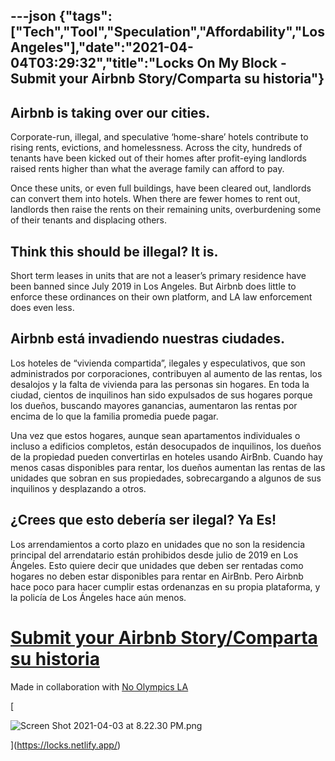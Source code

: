---json
{"tags":["Tech","Tool","Speculation","Affordability","Los Angeles"],"date":"2021-04-04T03:29:32","title":"Locks On My Block - Submit your Airbnb Story/Comparta su historia"}
---

Airbnb is taking over our cities.
---------------------------------

Corporate-run, illegal, and speculative ‘home-share’ hotels contribute to rising rents, evictions, and homelessness. Across the city, hundreds of tenants have been kicked out of their homes after profit-eying landlords raised rents higher than what the average family can afford to pay.

Once these units, or even full buildings, have been cleared out, landlords can convert them into hotels. When there are fewer homes to rent out, landlords then raise the rents on their remaining units, overburdening some of their tenants and displacing others.

Think this should be illegal? It is.
------------------------------------

Short term leases in units that are not a leaser’s primary residence have been banned since July 2019 in Los Angeles. But Airbnb does little to enforce these ordinances on their own platform, and LA law enforcement does even less.

Airbnb está invadiendo nuestras ciudades.
-----------------------------------------

Los hoteles de “vivienda compartida”, ilegales y especulativos, que son administrados por corporaciones, contribuyen al aumento de las rentas, los desalojos y la falta de vivienda para las personas sin hogares. En toda la ciudad, cientos de inquilinos han sido expulsados de sus hogares porque los dueños, buscando mayores ganancias, aumentaron las rentas por encima de lo que la familia promedia puede pagar.

Una vez que estos hogares, aunque sean apartamentos individuales o incluso a edificios completos, están desocupados de inquilinos, los dueños de la propiedad pueden convertirlas en hoteles usando AirBnb. Cuando hay menos casas disponibles para rentar, los dueños aumentan las rentas de las unidades que sobran en sus propiedades, sobrecargando a algunos de sus inquilinos y desplazando a otros.

¿Crees que esto debería ser ilegal? Ya Es!
------------------------------------------

Los arrendamientos a corto plazo en unidades que no son la residencia principal del arrendatario están prohibidos desde julio de 2019 en Los Ángeles. Esto quiere decir que unidades que deben ser rentadas como hogares no deben estar disponibles para rentar en AirBnb. Pero Airbnb hace poco para hacer cumplir estas ordenanzas en su propia plataforma, y la policía de Los Ángeles hace aún menos.

[Submit your Airbnb Story/Comparta su historia](https://locks.netlify.app/#/share-your-story/)
==============================================================================================

Made in collaboration with [No Olympics LA](https://nolympicsla.com/)

[

![Screen Shot 2021-04-03 at 8.22.30 PM.png](/assets/uploads/Screen+Shot+2021-04-03+at+8.22.30+PM.png)

](https://locks.netlify.app/)